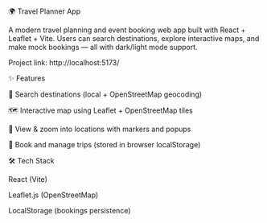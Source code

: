 🌍 Travel Planner App

A modern travel planning and event booking web app built with React + Leaflet + Vite.
Users can search destinations, explore interactive maps, and make mock bookings — all with dark/light mode support.

Project link: http://localhost:5173/

✨ Features

🔎 Search destinations (local + OpenStreetMap geocoding)

🗺️ Interactive map using Leaflet + OpenStreetMap tiles

📌 View & zoom into locations with markers and popups

📅 Book and manage trips (stored in browser localStorage)

🛠️ Tech Stack

React (Vite)

Leaflet.js (OpenStreetMap)

LocalStorage (bookings persistence)
